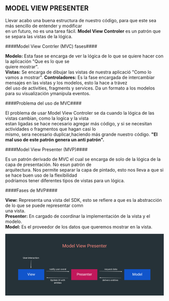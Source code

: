 ## MODEL VIEW PRESENTER  

Llevar acabo una buena estructura de nuestro código, para que este sea más sencillo de entender y modificar  
en un futuro, no es una tarea fácil. **Model View Controler** es un patrón que se separa las vistas de la lógica.  

####Model View Contrler (MVC) fases####

**Modelo:** Esta fase se encarga de ver la lógica de lo que se quiere hacer con la aplicación "Que es lo que se  
quiere mostrar".  
**Vistas:** Se encarga de dibujar las vistas de nuestra aplicació "Como lo vamos a mostrar".
**Controladores:** Es la fase encargada de intercambiar mensajes en las vistas y los modelos, esto la hace a trávez  
del uso de activities, fragments y services. Da un formato a los modelos para su visualización ymanipula eventos.  


####Problema del uso de MVC####

El problema de usar Model View Controler se da cuando la lógica de las vistas cambian, como la logíca y la vista  
estan ligadas se hace necesario agregar más código, y si se necesitan actividades o fragmentos que hagan casi lo  
mismo, sera necesario duplicar,haciendo más grande nuestro código. **"El mal uso de este patrón genera un anti patrón".**

####Model View Presenter (MVP)####

Es un patrón derivado de MVC el cual se encarga de solo de la lógica de la capa de presentación. No esun patrón de  
arquitectura. Nos permite separar la capa de pintado, esto nos lleva a que si se hace buen uso de la flexibilidad  
podriamos tener diferentes tipos de vistas para un lógica.  

####Fases de  MVP####

**View:** Representa una vista del SDK, esto se refiere a que es la abstracción de lo que se puede representar comn   
una vista.  
**Presenter:** En cargado de coordinar la implementación de la vista y el modelo.  
**Model:** Es el proveedor de los datos que queremos mostrar en la vista.  

![](mvp.png "Modelo View Presenter")












  
